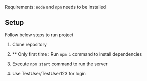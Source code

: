 Requirements: `node` and `npm` needs to be installed

## Setup
Follow below steps to run project

1. Clone repository
2. ** Only first time : Run `npm i` command to install dependencies  
3. Execute `npm start` command to run the server 

4. Use TestUser/TestUser123 for login
